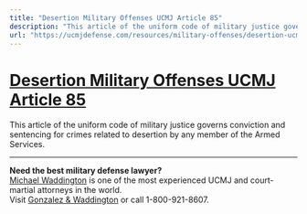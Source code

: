 ```yaml
---
title: "Desertion Military Offenses UCMJ Article 85"
description: "This article of the uniform code of military justice governs conviction and sentencing for crimes related to desertion by any member of the Armed Services."
url: "https://ucmjdefense.com/resources/military-offenses/desertion-ucmj-art-85.html"
---
```


# [Desertion Military Offenses UCMJ Article 85](https://ucmjdefense.com/resources/military-offenses/desertion-ucmj-art-85.html)

This article of the uniform code of military justice governs conviction and sentencing for crimes related to desertion by any member of the Armed Services.

---

**Need the best military defense lawyer?**  
[Michael Waddington](https://ucmjdefense.com/attorneys/michael-stewart-waddington-partner.html) is one of the most experienced UCMJ and court-martial attorneys in the world.  
Visit [Gonzalez & Waddington](https://ucmjdefense.com) or call 1-800-921-8607.
